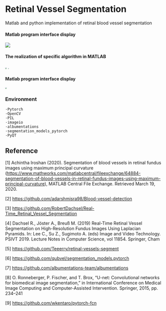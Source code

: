 # Retinal Vessel Segmentation
  Matlab and python implementation of retinal blood vessel segmentation

#### Matlab program interface display

![]( https://github.com/KenyonZhao233/Projects-of-digital-image-processing-course/blob/master/example/r1.jpg?raw=true )

#### The realization of specific algorithm in MATLAB

<img src="https://github.com/KenyonZhao233/Projects-of-digital-image-processing-course/blob/master/example/r2.jpg?raw=true" style="zoom:33%;" />

<img src="https://github.com/KenyonZhao233/Projects-of-digital-image-processing-course/blob/master/example/r3.jpg?raw=true" style="zoom:20%;" />

#### Matlab program interface display

<img src="https://github.com/KenyonZhao233/Projects-of-digital-image-processing-course/blob/master/example/r4.jpg?raw=true" style="zoom: 33%;" />



### Environment

```
·Pytorch
·OpenCV
·PIL
·imageio
·albumentations
·segmentation_models_pytorch
·PyQT
```



## Reference

[1] Achintha Iroshan (2020). Segmentation of blood vessels in retinal fundus images using maximum principal curvature (https://www.mathworks.com/matlabcentral/fileexchange/64884-segmentation-of-blood-vessels-in-retinal-fundus-images-using-maximum-principal-curvature), MATLAB Central File Exchange. Retrieved March 19, 2020. 

[2] https://github.com/adarshmisra98/Blood-vessel-detection

[3] https://github.com/RobertDachsel/Real-Time_Retinal_Vessel_Segmentation

[4] Dachsel R., Jöster A., Breuß M. (2019) Real-Time Retinal Vessel Segmentation on High-Resolution Fundus Images Using Laplacian Pyramids. In: Lee C., Su Z., Sugimoto A. (eds) Image and Video Technology. PSIVT 2019. Lecture Notes in Computer Science, vol 11854. Springer, Cham

[5] https://github.com/Teeerry/retinal-vessels-segment

[6] https://github.com/qubvel/segmentation_models.pytorch

[7] https://github.com/albumentations-team/albumentations

[8] O. Ronneberger, P. Fischer, and T. Brox, “U-net: Convolutional networks for biomedical image segmentation,” in International Conference on Medical Image Computing and Computer-Assisted Intervention. Springer, 2015, pp. 234–241  

[9]  https://github.com/wkentaro/pytorch-fcn 